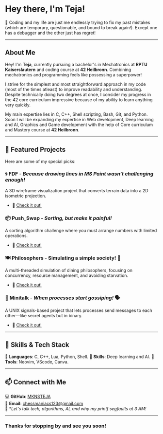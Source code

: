 # Hey there, I'm Teja! 

🎯 Coding and my life are just me endlessly trying to fix my past mistakes (which are temporary, questionable, and bound to break again!). Except one has a debugger and the other just has regret! 

---

## About Me

Hey! I'm **Teja**, currently pursuing a bachelor's in Mechatronics at **RPTU Kaiserslautern** and coding course at **42 Heilbronn**. Combining mechatronics and programming feels like possessing a superpower! 

I strive for the simplest and most straightforward approach in my code (most of the times atleast) to improve readability and understanding. Despite technically doing two degrees at once, I consider my progress in the 42 core curriculum impressive because of my ability to learn anything very quickly. 

My main expertise lies in C, C++, Shell scripting, Bash, Git, and Python.
Soon I will be expanding my expertise in Web development, Deep learning and AI, Graphics and Game development with the help of Core curriculum and Mastery course at **42 Heilbronn**.

---

## 📌 Featured Projects

Here are some of my special picks:

### 🌀 **FDF** - *Because drawing lines in MS Paint wasn’t challenging enough!*
A 3D wireframe visualization project that converts terrain data into a 2D isometric projection.
- 🔗 [Check it out!](https://github.com/MKNSTEJA/FDF)

### 📦 **Push_Swap** - *Sorting, but make it painful!*
A sorting algorithm challenge where you must arrange numbers with limited operations.
- 🔗 [Check it out!](https://github.com/MKNSTEJA/push_swap)

### 🍽️ Philosophers - Simulating a simple society! 🍴
A multi-threaded simulation of dining philosophers, focusing on concurrency, resource management, and avoiding starvation.
- 🔗 [Check it out!](https://github.com/MKNSTEJA/philosophers)

### 📡 **Minitalk** - *When processes start gossiping!* 🗣️
A UNIX signals-based project that lets processes send messages to each other—like secret agents but in binary.
- 🔗 [Check it out!](https://github.com/MKNSTEJA/minitalk)

---

## 🚀 Skills & Tech Stack

🔹 **Languages**: C, C++, Lua, Python, Shell.
🔹 **Skills**: Deep learning and AI.
🔹 **Tools**: Neovim, VScode, Canva.

---

## 📫 Connect with Me

💻 **GitHub**: [MKNSTEJA](https://github.com/MKNSTEJA)  
📧 **Email**: chessmaniacs123@gmail.com  
📢 **Let's talk tech, algorithms, AI, and why my printf segfaults at 3 AM!*

---

### Thanks for stopping by and see you soon! 

